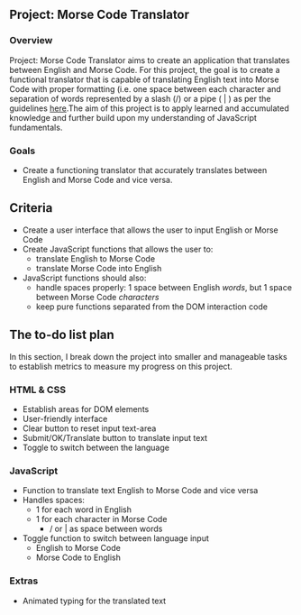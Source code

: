 ## Project: Morse Code Translator

### Overview

Project: Morse Code Translator aims to create an application that translates between English and Morse Code. For this project, the goal is to create a functional translator that is capable of translating English text into Morse Code with proper formatting (i.e. one space between each character and separation of words represented by a slash (/) or a pipe ( | ) as per the guidelines <a href = "https://morsecode.world/international/translator.html" >here</a>.The aim of this project is to apply learned and accumulated knowledge and further build upon my understanding of JavaScript fundamentals.

### Goals

-   Create a functioning translator that accurately translates between English and Morse Code and vice versa.

## Criteria

-   Create a user interface that allows the user to input English or Morse Code
-   Create JavaScript functions that allows the user to:
    -   translate English to Morse Code
    -   translate Morse Code into English
-   JavaScript functions should also:
    -   handle spaces properly: 1 space between English _words_, but 1 space between Morse Code _characters_
    -   keep pure functions separated from the DOM interaction code

## The to-do list plan

In this section, I break down the project into smaller and manageable tasks to establish metrics to measure my progress on this project.

### HTML & CSS
- Establish areas for DOM elements 
- User-friendly interface 
- Clear button to reset input text-area
- Submit/OK/Translate button to translate input text  
- Toggle to switch between the language
  
### JavaScript
- Function to translate text English to Morse Code and vice versa 
- Handles spaces: 
  - 1 for each word in English 
  - 1 for each character in Morse Code
    - / or | as space between words 
- Toggle function to switch between language input 
  - English to Morse Code
  - Morse Code to English

### Extras 
- Animated typing for the translated text


